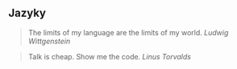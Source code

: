 ## Jazyky

> The limits of my language are the limits of my world. *Ludwig Wittgenstein*

> Talk is cheap. Show me the code. *Linus Torvalds*